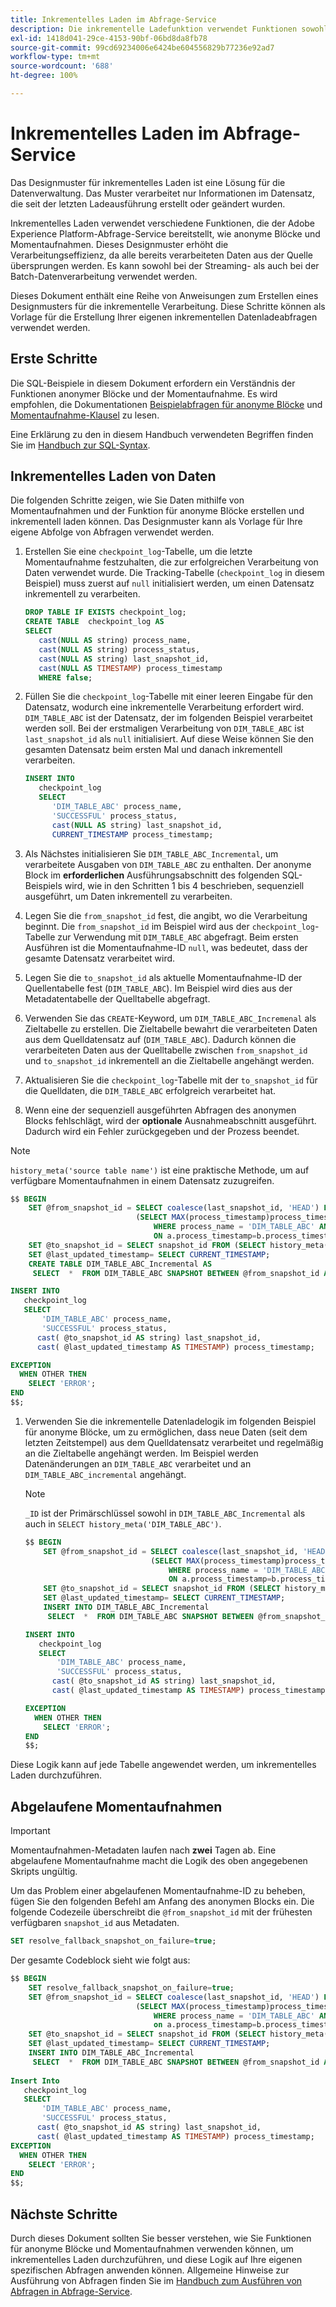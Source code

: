 ```yaml
---
title: Inkrementelles Laden im Abfrage-Service
description: Die inkrementelle Ladefunktion verwendet Funktionen sowohl für anonyme Blöcke als auch für Momentaufnahmen, um eine nahezu in Echtzeit entstehende Lösung zum Verschieben von Daten aus dem Data Lake in Ihr Data Warehouse zu bieten, ohne übereinstimmende Daten zu berücksichtigen.
exl-id: 1418d041-29ce-4153-90bf-06bd8da8fb78
source-git-commit: 99cd69234006e6424be604556829b77236e92ad7
workflow-type: tm+mt
source-wordcount: '688'
ht-degree: 100%

---
```


# Inkrementelles Laden im Abfrage-Service

Das Designmuster für inkrementelles Laden ist eine Lösung für die Datenverwaltung. Das Muster verarbeitet nur Informationen im Datensatz, die seit der letzten Ladeausführung erstellt oder geändert wurden.

Inkrementelles Laden verwendet verschiedene Funktionen, die der Adobe Experience Platform-Abfrage-Service bereitstellt, wie anonyme Blöcke und Momentaufnahmen. Dieses Designmuster erhöht die Verarbeitungseffizienz, da alle bereits verarbeiteten Daten aus der Quelle übersprungen werden. Es kann sowohl bei der Streaming- als auch bei der Batch-Datenverarbeitung verwendet werden.

Dieses Dokument enthält eine Reihe von Anweisungen zum Erstellen eines Designmusters für die inkrementelle Verarbeitung. Diese Schritte können als Vorlage für die Erstellung Ihrer eigenen inkrementellen Datenladeabfragen verwendet werden.

## Erste Schritte

Die SQL-Beispiele in diesem Dokument erfordern ein Verständnis der Funktionen anonymer Blöcke und der Momentaufnahme. Es wird empfohlen, die Dokumentationen [Beispielabfragen für anonyme Blöcke](./anonymous-block.md) und [Momentaufnahme-Klausel](../sql/syntax.md#snapshot-clause) zu lesen.

Eine Erklärung zu den in diesem Handbuch verwendeten Begriffen finden Sie im [Handbuch zur SQL-Syntax](../sql/syntax.md).

## Inkrementelles Laden von Daten

Die folgenden Schritte zeigen, wie Sie Daten mithilfe von Momentaufnahmen und der Funktion für anonyme Blöcke erstellen und inkrementell laden können. Das Designmuster kann als Vorlage für Ihre eigene Abfolge von Abfragen verwendet werden.

1. Erstellen Sie eine `checkpoint_log`-Tabelle, um die letzte Momentaufnahme festzuhalten, die zur erfolgreichen Verarbeitung von Daten verwendet wurde. Die Tracking-Tabelle (`checkpoint_log` in diesem Beispiel) muss zuerst auf `null` initialisiert werden, um einen Datensatz inkrementell zu verarbeiten.

   ```SQL
   DROP TABLE IF EXISTS checkpoint_log;
   CREATE TABLE  checkpoint_log AS
   SELECT
      cast(NULL AS string) process_name,
      cast(NULL AS string) process_status,
      cast(NULL AS string) last_snapshot_id,
      cast(NULL AS TIMESTAMP) process_timestamp
      WHERE false;
   ```

1. Füllen Sie die `checkpoint_log`-Tabelle mit einer leeren Eingabe für den Datensatz, wodurch eine inkrementelle Verarbeitung erfordert wird. `DIM_TABLE_ABC` ist der Datensatz, der im folgenden Beispiel verarbeitet werden soll. Bei der erstmaligen Verarbeitung von `DIM_TABLE_ABC` ist `last_snapshot_id` als `null` initialisiert. Auf diese Weise können Sie den gesamten Datensatz beim ersten Mal und danach inkrementell verarbeiten.

   ```SQL
   INSERT INTO
      checkpoint_log
      SELECT
         'DIM_TABLE_ABC' process_name,
         'SUCCESSFUL' process_status,
         cast(NULL AS string) last_snapshot_id,
         CURRENT_TIMESTAMP process_timestamp;
   ```

1.  Als Nächstes initialisieren Sie `DIM_TABLE_ABC_Incremental`, um verarbeitete Ausgaben von `DIM_TABLE_ABC` zu enthalten. Der anonyme Block im **erforderlichen** Ausführungsabschnitt des folgenden SQL-Beispiels wird, wie in den Schritten 1 bis 4 beschrieben, sequenziell ausgeführt, um Daten inkrementell zu verarbeiten.

   1. Legen Sie die `from_snapshot_id` fest, die angibt, wo die Verarbeitung beginnt. Die `from_snapshot_id` im Beispiel wird aus der `checkpoint_log`-Tabelle zur Verwendung mit `DIM_TABLE_ABC` abgefragt. Beim ersten Ausführen ist die Momentaufnahme-ID `null`, was bedeutet, dass der gesamte Datensatz verarbeitet wird.
   1. Legen Sie die `to_snapshot_id` als aktuelle Momentaufnahme-ID der Quellentabelle fest (`DIM_TABLE_ABC`). Im Beispiel wird dies aus der Metadatentabelle der Quelltabelle abgefragt.
   1. Verwenden Sie das `CREATE`-Keyword, um `DIM_TABLE_ABC_Incremenal` als Zieltabelle zu erstellen. Die Zieltabelle bewahrt die verarbeiteten Daten aus dem Quelldatensatz auf (`DIM_TABLE_ABC`). Dadurch können die verarbeiteten Daten aus der Quelltabelle zwischen `from_snapshot_id` und `to_snapshot_id` inkrementell an die Zieltabelle angehängt werden.
   1. Aktualisieren Sie die `checkpoint_log`-Tabelle mit der `to_snapshot_id` für die Quelldaten, die `DIM_TABLE_ABC` erfolgreich verarbeitet hat.
   1. Wenn eine der sequenziell ausgeführten Abfragen des anonymen Blocks fehlschlägt, wird der **optionale** Ausnahmeabschnitt ausgeführt. Dadurch wird ein Fehler zurückgegeben und der Prozess beendet.

   >[!NOTE]
   >
   >`history_meta('source table name')` ist eine praktische Methode, um auf verfügbare Momentaufnahmen in einem Datensatz zuzugreifen.

   ```SQL
   $$ BEGIN
       SET @from_snapshot_id = SELECT coalesce(last_snapshot_id, 'HEAD') FROM checkpoint_log a JOIN
                               (SELECT MAX(process_timestamp)process_timestamp FROM checkpoint_log
                                   WHERE process_name = 'DIM_TABLE_ABC' AND process_status = 'SUCCESSFUL' )b
                                   ON a.process_timestamp=b.process_timestamp;
       SET @to_snapshot_id = SELECT snapshot_id FROM (SELECT history_meta('DIM_TABLE_ABC')) WHERE  is_current = true;
       SET @last_updated_timestamp= SELECT CURRENT_TIMESTAMP;
       CREATE TABLE DIM_TABLE_ABC_Incremental AS
        SELECT  *  FROM DIM_TABLE_ABC SNAPSHOT BETWEEN @from_snapshot_id AND @to_snapshot_id ;
   
   INSERT INTO
      checkpoint_log
      SELECT
          'DIM_TABLE_ABC' process_name,
          'SUCCESSFUL' process_status,
         cast( @to_snapshot_id AS string) last_snapshot_id,
         cast( @last_updated_timestamp AS TIMESTAMP) process_timestamp;
   
   EXCEPTION
     WHEN OTHER THEN
       SELECT 'ERROR';
   END 
   $$;
   ```

1. Verwenden Sie die inkrementelle Datenladelogik im folgenden Beispiel für anonyme Blöcke, um zu ermöglichen, dass neue Daten (seit dem letzten Zeitstempel) aus dem Quelldatensatz verarbeitet und regelmäßig an die Zieltabelle angehängt werden. Im Beispiel werden Datenänderungen an `DIM_TABLE_ABC` verarbeitet und an `DIM_TABLE_ABC_incremental` angehängt.

   >[!NOTE]
   >
   > `_ID` ist der Primärschlüssel sowohl in `DIM_TABLE_ABC_Incremental` als auch in `SELECT history_meta('DIM_TABLE_ABC')`.

   ```SQL
   $$ BEGIN
       SET @from_snapshot_id = SELECT coalesce(last_snapshot_id, 'HEAD') FROM checkpoint_log a join
                               (SELECT MAX(process_timestamp)process_timestamp FROM checkpoint_log
                                   WHERE process_name = 'DIM_TABLE_ABC' AND process_status = 'SUCCESSFUL' )b
                                   ON a.process_timestamp=b.process_timestamp;
       SET @to_snapshot_id = SELECT snapshot_id FROM (SELECT history_meta('DIM_TABLE_ABC')) WHERE  is_current = true;
       SET @last_updated_timestamp= SELECT CURRENT_TIMESTAMP;
       INSERT INTO DIM_TABLE_ABC_Incremental
        SELECT  *  FROM DIM_TABLE_ABC SNAPSHOT BETWEEN @from_snapshot_id AND @to_snapshot_id WHERE NOT EXISTS (SELECT _id FROM DIM_TABLE_ABC_Incremental a WHERE _id=a._id);
   
   INSERT INTO
      checkpoint_log
      SELECT
          'DIM_TABLE_ABC' process_name,
          'SUCCESSFUL' process_status,
         cast( @to_snapshot_id AS string) last_snapshot_id,
         cast( @last_updated_timestamp AS TIMESTAMP) process_timestamp;
   
   EXCEPTION
     WHEN OTHER THEN
       SELECT 'ERROR';
   END
   $$;
   ```

Diese Logik kann auf jede Tabelle angewendet werden, um inkrementelles Laden durchzuführen.

## Abgelaufene Momentaufnahmen

>[!IMPORTANT]
>
>Momentaufnahmen-Metadaten laufen nach **zwei** Tagen ab. Eine abgelaufene Momentaufnahme macht die Logik des oben angegebenen Skripts ungültig.

Um das Problem einer abgelaufenen Momentaufnahme-ID zu beheben, fügen Sie den folgenden Befehl am Anfang des anonymen Blocks ein. Die folgende Codezeile überschreibt die `@from_snapshot_id` mit der frühesten verfügbaren `snapshot_id` aus Metadaten.

```SQL
SET resolve_fallback_snapshot_on_failure=true;
```

Der gesamte Codeblock sieht wie folgt aus:

```SQL
$$ BEGIN
    SET resolve_fallback_snapshot_on_failure=true;
    SET @from_snapshot_id = SELECT coalesce(last_snapshot_id, 'HEAD') FROM checkpoint_log a JOIN
                            (SELECT MAX(process_timestamp)process_timestamp FROM checkpoint_log
                                WHERE process_name = 'DIM_TABLE_ABC' AND process_status = 'SUCCESSFUL' )b
                                on a.process_timestamp=b.process_timestamp;
    SET @to_snapshot_id = SELECT snapshot_id FROM (SELECT history_meta('DIM_TABLE_ABC')) WHERE  is_current = true;
    SET @last_updated_timestamp= SELECT CURRENT_TIMESTAMP;
    INSERT INTO DIM_TABLE_ABC_Incremental
     SELECT  *  FROM DIM_TABLE_ABC SNAPSHOT BETWEEN @from_snapshot_id AND @to_snapshot_id WHERE NOT EXISTS (SELECT _id FROM DIM_TABLE_ABC_Incremental a WHERE _id=a._id);
 
Insert Into
   checkpoint_log
   SELECT
       'DIM_TABLE_ABC' process_name,
       'SUCCESSFUL' process_status,
      cast( @to_snapshot_id AS string) last_snapshot_id,
      cast( @last_updated_timestamp AS TIMESTAMP) process_timestamp;
EXCEPTION
  WHEN OTHER THEN
    SELECT 'ERROR';
END
$$;
```

## Nächste Schritte

Durch dieses Dokument sollten Sie besser verstehen, wie Sie Funktionen für anonyme Blöcke und Momentaufnahmen verwenden können, um inkrementelles Laden durchzuführen, und diese Logik auf Ihre eigenen spezifischen Abfragen anwenden können. Allgemeine Hinweise zur Ausführung von Abfragen finden Sie im [Handbuch zum Ausführen von Abfragen in Abfrage-Service](../best-practices/writing-queries.md).
